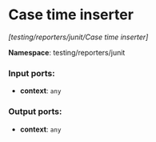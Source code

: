 # Case time inserter

_[testing/reporters/junit/Case time inserter]_

__Namespace__: testing/reporters/junit

### Input ports:

* __context__: ` any `

### Output ports:

* __context__: ` any `

